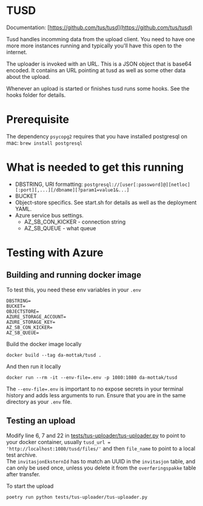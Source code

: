 # TUSD

Documentation: [https://github.com/tus/tusd](https://github.com/tus/tusd)

Tusd handles incomming data from the upload client. You need to have one more more instances running and typically you'll have this open to the internet.

The uploader is invoked with an URL. This is a JSON object that is base64 encoded. It contains an URL pointing at tusd as well as some other data about the upload.

Whenever an upload is started or finishes tusd runs some hooks. See the hooks folder for details.

# Prerequisite
The dependency `psycopg2` requires that you have installed postgresql on mac:
`brew install postgresql`

# What is needed to get this running
 * DBSTRING, URI formatting: `postgresql://[user[:password]@][netloc][:port][,...][/dbname][?param1=value1&...]`
 * BUCKET
 * Object-store specifics. See start.sh for details as well as the deployment YAML.
 * Azure service bus settings.
   * AZ_SB_CON_KICKER - connection string
   * AZ_SB_QUEUE - what queue


# Testing with Azure
## Building and running docker image
To test this, you need these env variables in your `.env`
```env
DBSTRING=
BUCKET=
OBJECTSTORE=
AZURE_STORAGE_ACCOUNT=
AZURE_STORAGE_KEY=
AZ_SB_CON_KICKER=
AZ_SB_QUEUE=
```

Build the docker image locally
```shell
docker build --tag da-mottak/tusd .
```

And then run it locally
```shell
docker run --rm -it --env-file=.env -p 1080:1080 da-mottak/tusd
```
The `--env-file=.env` is important to no expose secrets in your terminal history and adds less arguments to run.
Ensure that you are in the same directory as your `.env` file.

## Testing an upload

Modify line 6, 7 and 22 in [tests/tus-uploader/tus-uploader.py](tests/tus-uploader/tus-uploader.py) to point to your docker container, usually `tusd_url = 'http://localhost:1080/tusd/files/'` and then `file_name` to point to a local test archive.<br />
The `invitasjonEksternId` has to match an UUID in the `invitasjon` table, and can only be used once, unless you delete it from the `overføringspakke` table after transfer.


To start the upload
```shell
poetry run python tests/tus-uploader/tus-uploader.py
```
